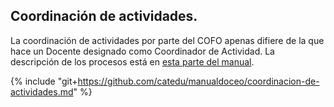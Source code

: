 ## Coordinación de actividades.

La coordinación de actividades por parte del COFO apenas difiere de la que hace un Docente designado como Coordinador de Actividad. La descripción de los procesos está en [esta parte del manual](https://catedu.gitbooks.io/manual-de-doceo-3-0/content/2_actividades/).

{% include "git+https://github.com/catedu/manualdoceo/coordinacion-de-actividades.md" %}